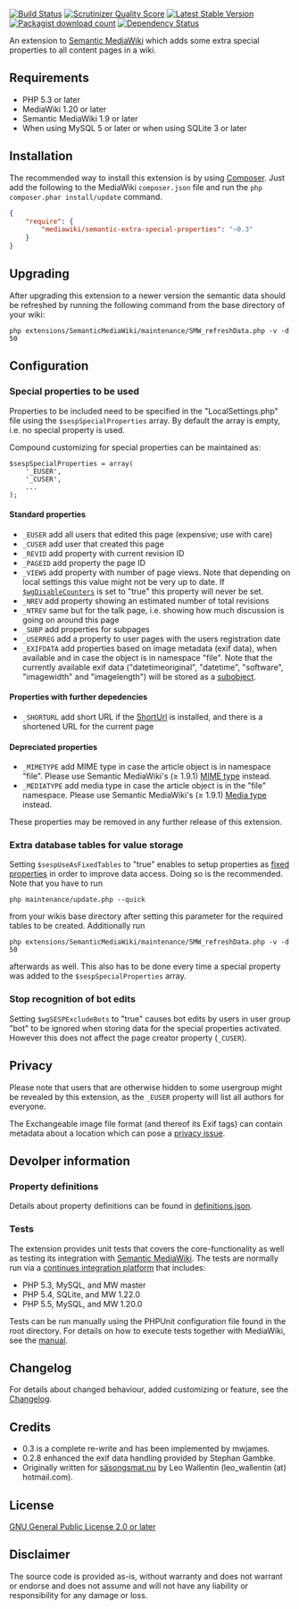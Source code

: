 [![Build Status](https://travis-ci.org/SemanticMediaWiki/SemanticExtraSpecialProperties.png?branch=master)](https://travis-ci.org/SemanticMediaWiki/SemanticExtraSpecialProperties)
[![Scrutinizer Quality Score](https://scrutinizer-ci.com/g/SemanticMediaWiki/SemanticExtraSpecialProperties/badges/quality-score.png?s=9cc8ce493f63f5c2c22db71b2061b4b8c21f43ba)](https://scrutinizer-ci.com/g/SemanticMediaWiki/SemanticExtraSpecialProperties/)
[![Latest Stable Version](https://poser.pugx.org/mediawiki/semantic-extra-special-properties/version.png)](https://packagist.org/packages/mediawiki/semantic-extra-special-properties)
[![Packagist download count](https://poser.pugx.org/mediawiki/semantic-extra-special-properties/d/total.png)](https://packagist.org/packages/mediawiki/semantic-extra-special-properties)
[![Dependency Status](https://www.versioneye.com/php/mediawiki:semantic-extra-special-properties/badge.png)](https://www.versioneye.com/php/mediawiki:semantic-extra-special-properties)

An extension to [Semantic MediaWiki][smw] which adds some extra special properties to all content pages in a wiki.

## Requirements

- PHP 5.3 or later
- MediaWiki 1.20 or later
- Semantic MediaWiki 1.9 or later
- When using MySQL 5 or later or when using SQLite 3 or later

## Installation

The recommended way to install this extension is by using [Composer][composer]. Just add the following to the
MediaWiki `composer.json` file and run the ``php composer.phar install/update`` command.

```json
{
	"require": {
		"mediawiki/semantic-extra-special-properties": "~0.3"
	}
}
```
## Upgrading

After upgrading this extension to a newer version the semantic data should be refreshed by running the following
command from the base directory of your wiki:

``php extensions/SemanticMediaWiki/maintenance/SMW_refreshData.php -v -d 50``

## Configuration

### Special properties to be used

Properties to be included need to be specified in the "LocalSettings.php" file using the `$sespSpecialProperties`
array. By default the array is empty, i.e. no special property is used.

Compound customizing for special properties can be maintained as:
```
$sespSpecialProperties = array(
	'_EUSER',
	'_CUSER',
	...
);
```
#### Standard properties

- `_EUSER` add all users that edited this page (expensive; use with care)
- `_CUSER` add user that created this page
- `_REVID` add property with current revision ID
- `_PAGEID` add property the page ID
- `_VIEWS` add property with number of page views. Note that depending on local settings this value might not be
very up to date. If [`$wgDisableCounters`][$wgDisableCounters] is set to
"true" this property will never be set.
- `_NREV` add property showing an estimated number of total revisions
- `_NTREV` same but for the talk page, i.e. showing how much discussion is going on around this page
- `_SUBP` add properties for subpages
- `_USERREG` add a property to user pages with the users registration date
- `_EXIFDATA` add properties based on image metadata (exif data), when available and in case the object
is in namespace "file". Note that the currently available exif data ("datetimeoriginal", "datetime", "software",
"imagewidth" and "imagelength") will be stored as a [subobject][subobject].

#### Properties with further depedencies

- `_SHORTURL` add short URL if the [ShortUrl][ShortUrl]
is installed, and there is a shortened URL for the current page

#### Depreciated properties

- `_MIMETYPE` add MIME type in case the article object is in namespace "file". Please use Semantic MediaWiki's
(≥ 1.9.1) [MIME type][MIME type] instead.
- `_MEDIATYPE` add media type in case the article object is in the "file" namespace. Please use Semantic MediaWiki's
(≥ 1.9.1) [Media type][Media type] instead.

These properties may be removed in any further release of this extension.

### Extra database tables for value storage

Setting `$sespUseAsFixedTables` to "true" enables to setup properties as [fixed properties][fixedprop] in order to
improve data access. Doing so is the recommended. Note that you have to run

``php maintenance/update.php --quick``

from your wikis base directory after setting this parameter for the required tables to be created. Additionally run

``php extensions/SemanticMediaWiki/maintenance/SMW_refreshData.php -v -d 50``

afterwards as well. This also has to be done every time a special property was added to the `$sespSpecialProperties`
array.

### Stop recognition of bot edits

Setting ``$wgSESPExcludeBots`` to "true" causes bot edits by users in user group "bot" to be ignored when storing
data for the special properties activated. However this does not affect the page creator property (`_CUSER`).

## Privacy

Please note that users that are otherwise hidden to some usergroup might be revealed by this extension,
as the `_EUSER` property will list all authors for everyone.

The Exchangeable image file format (and thereof its Exif tags) can contain metadata about a location which
can pose a [privacy issue][privacy].

## Devolper information

### Property definitions

Details about property definitions can be found in [definitions.json](/src/definitions.json).

### Tests

The extension provides unit tests that covers the core-functionality as well as testing its integration with
[Semantic MediaWiki][smw]. The tests are normally run via a [continues integration platform][travis] that includes:
- PHP 5.3, MySQL, and MW master
- PHP 5.4, SQLite, and MW 1.22.0
- PHP 5.5, MySQL, and MW 1.20.0

Tests can be run manually using the PHPUnit configuration file found in the root directory. For details on how to
execute tests together with MediaWiki, see the [manual][mw-testing].

## Changelog

For details about changed behaviour, added customizing or feature, see the [Changelog](CHANGELOG.md).

## Credits

- 0.3 is a complete re-write and has been implemented by mwjames.
- 0.2.8 enhanced the exif data handling provided by Stephan Gambke.
- Originally written for [säsongsmat.nu][säsongsmat] by Leo Wallentin (leo_wallentin (at) hotmail.com).

## License

[GNU General Public License 2.0 or later][licence]

## Disclaimer

The source code is provided as-is, without warranty and does not warrant or endorse and does not assume and will
not have any liability or responsibility for any damage or loss.

[composer]: https://getcomposer.org/
[licence]: https://www.gnu.org/copyleft/gpl.html
[mwcomposer]: https://www.mediawiki.org/wiki/Composer
[smw]: https://www.semantic-mediawiki.org/wiki/Semantic_MediaWiki
[subobject]: https://semantic-mediawiki.org/wiki/Subobject
[$wgDisableCounters]: https://www.mediawiki.org/wiki/Manual:$wgDisableCounters
[privacy]: https://en.wikipedia.org/wiki/Exchangeable_image_file_format#Privacy_and_security
[travis]: https://travis-ci.org/SemanticMediaWiki/SemanticExtraSpecialProperties
[säsongsmat]: http://säsongsmat.nu
[mw-testing]: https://www.mediawiki.org/wiki/Manual:PHP_unit_testing
[fixedprop]: https://www.semantic-mediawiki.org/wiki/Help:Fixed_properties
[MIME type]: https://semantic-mediawiki.org/wiki/Help:Special_property_MIME_type
[Media type]: https://semantic-mediawiki.org/wiki/Help:Special_property_Media_type
[ShortUrl]: https://www.mediawiki.org/wiki/Extension:ShortUrl
